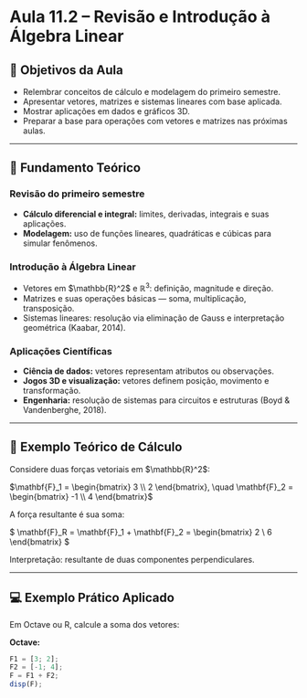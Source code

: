 # Aula 11.2 – Revisão e Introdução à Álgebra Linear

## 🎯 Objetivos da Aula

- Relembrar conceitos de cálculo e modelagem do primeiro semestre.  
- Apresentar vetores, matrizes e sistemas lineares com base aplicada.  
- Mostrar aplicações em dados e gráficos 3D.  
- Preparar a base para operações com vetores e matrizes nas próximas aulas.

---

## 📘 Fundamento Teórico

### Revisão do primeiro semestre
- **Cálculo diferencial e integral:** limites, derivadas, integrais e suas aplicações.
- **Modelagem:** uso de funções lineares, quadráticas e cúbicas para simular fenômenos.

### Introdução à Álgebra Linear
- Vetores em $\mathbb{R}^2\$ e $\mathbb{R}^3$: definição, magnitude e direção.  
- Matrizes e suas operações básicas — soma, multiplicação, transposição.  
- Sistemas lineares: resolução via eliminação de Gauss e interpretação geométrica (Kaabar, 2014).

### Aplicações Científicas
- **Ciência de dados:** vetores representam atributos ou observações.  
- **Jogos 3D e visualização:** vetores definem posição, movimento e transformação.  
- **Engenharia:** resolução de sistemas para circuitos e estruturas (Boyd & Vandenberghe, 2018).

---

## 🧮 Exemplo Teórico de Cálculo

Considere duas forças vetoriais em \$\mathbb{R}^2\$:

$\mathbf{F}_1 = \begin{bmatrix} 3 \\ 2 \end{bmatrix}, \quad \mathbf{F}_2 = \begin{bmatrix} -1 \\ 4 \end{bmatrix}$

A força resultante é sua soma:

$ \mathbf{F}_R = \mathbf{F}_1 + \mathbf{F}_2 = \begin{bmatrix} 2 \\ 6 \end{bmatrix} $

Interpretação: resultante de duas componentes perpendiculares.

---

## 💻 Exemplo Prático Aplicado

Em Octave ou R, calcule a soma dos vetores:

**Octave:**
```octave
F1 = [3; 2];
F2 = [-1; 4];
F = F1 + F2;
disp(F);


